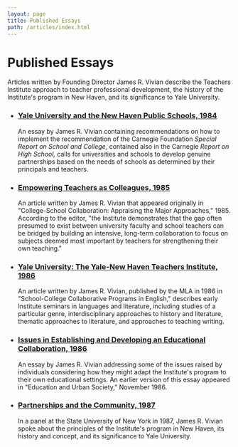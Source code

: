```yaml
---
layout: page
title: Published Essays
path: /articles/index.html
---
```


# Published Essays

Articles written by Founding Director James R. Vivian describe the
Teachers Institute approach to teacher professional development, the
history of the Institute's program in New Haven, and its significance
to Yale University.

- <h3><a href="T1.html">Yale University and the New Haven Public Schools, 1984</a></h3>

  An essay by James R. Vivian containing recommendations on how to
  implement the recommendation of the Carnegie Foundation <i>Special
  Report on School and College,</i> contained also in the Carnegie <i>Report
  on High School,</i> calls for universities and schools to develop
  genuine partnerships based on the needs of schools as determined by
  their principals and teachers.

- <h3><a href="C1.html">Empowering Teachers as Colleagues, 1985</a></h3>

  An article written by James R. Vivian that appeared originally in
  "College-School Collaboration: Appraising the Major Approaches," 1985. 
  According to the editor, "the Institute demonstrates that
  the gap often presumed to exist between university faculty and
  school teachers can be bridged by building an intensive, long-term
  collaboration to focus on subjects deemed most important by teachers
  for strengthening their own teaching."

- <h3><a href="C7.html">Yale University: The Yale-New Haven Teachers Institute, 1986</a></h3>

  An article written by James R. Vivian, published by the MLA in 1986
  in "School-College Collaborative Programs in English," describes
  early Institute seminars in languages and literature, including
  studies of a particular genre, interdisciplinary approaches to
  history and literature, thematic approaches to literature, and
  approaches to teaching writing.

- <h3><a href="C8.html">Issues in Establishing and Developing an Educational Collaboration,
  1986</a></h3>

  An essay by James R. Vivian addressing some of the issues raised by
  individuals considering how they might adapt the Institute's program
  to their own educational settings. An earlier version of this essay
  appeared in "Education and Urban Society," November 1986.

- <h3><a href="C8.html">Partnerships and the Community, 1987</a></h3>

  In a panel at the State University of New York in 1987, James R.
  Vivian spoke about the principles of the Institute's program in New
  Haven, its history and concept, and its significance to Yale
  University.
